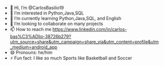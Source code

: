 - 👋 Hi, I’m @CarlosBasilio19
- 👀 I’m interested in Python,Java,SQL
- 🌱 I’m currently learning Python,Java,SQL, and English
- 💞️ I’m looking to collaborate on many projects
- 📫 How to reach me https://www.linkedin.com/in/carlos-bas%C3%ADlio-38726b279?utm_source=share&utm_campaign=share_via&utm_content=profile&utm_medium=android_app
- 😄 Pronouns: he/him
- ⚡ Fun fact: I like so  much Sports like Basketball and Soccer

<!---
CarlosBasilio19/CarlosBasilio19 is a ✨ special ✨ repository because its `README.md` (this file) appears on your GitHub profile.
You can click the Preview link to take a look at your changes.
--->
